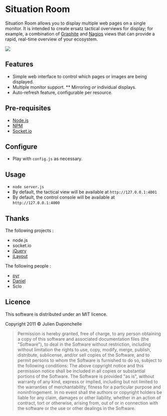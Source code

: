# Situation Room

Situation Room allows you to display multiple web pages on a single monitor.  It is intended to create ersatz tactical overviews for display; for example, a combination of [Graphite](http://graphite.wikidot.com/) and [Nagios](http://www.nagios.org/) views that can provide a rapid, real-time overview of your ecosystem.

<img src="http://i.imgur.com/HOzOA.jpg">

## Features

* Simple web interface to control which pages or images are being displayed.
* Multiple monitor support.
** Mirroring _or_ individual displays.
* Auto-refresh feature, configurable per resource.

## Pre-requisites

* [Node.js](http://nodejs.org/)
* [NPM](http://npmjs.org/)
* [Socket.io](http://socket.io/)

## Configure

* Play with `config.js` as necessary.

## Usage

* `node server.js`
* By default, the tactical view will be available at `http://127.0.0.1:4001`
* By default, the control console will be available at `http://127.0.0.1:4000`

## Thanks

The following projects :

* node.js
* socket.io
* [jQuery](http://www.jquery.org)
* [jLayout](http://www.bramstein.com/projects/jlayout/)

The following people :

* [pyr](http://github.com/pyr/)
* [Daniel](http://github.com/phrawzty/)
* Sclo

## Licence

This software is distributed under an MIT licence.

Copyright 2011 © Julien Duponchelle

> Permission is hereby granted, free of charge, to any person obtaining a copy of this software
> and associated documentation files (the "Software"), to deal in the Software without
> restriction, including without limitation the rights to use, copy, modify, merge, publish,
> distribute, sublicense, and/or sell copies of the Software, and to permit persons to whom the
> Software is furnished to do so, subject to the following conditions:
> The above copyright notice and this permission notice shall be included in all copies or
> substantial portions of the Software.
> The Software is provided "as is", without warranty of any kind, express or implied, including
> but not limited to the warranties of merchantability, fitness for a particular purpose and
> noninfringement. In no event shall the authors or copyright holders be liable for any claim,
> damages or other liability, whether in an action of contract, tort or otherwise, arising from,
> out of or in connection with the software or the use or other dealings in the Software.